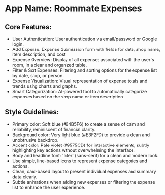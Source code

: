 # **App Name**: Roommate Expenses

## Core Features:

- User Authentication: User authentication via email/password or Google login.
- Add Expense: Expense Submission form with fields for date, shop name, item description, and cost.
- Expense Overview: Display of all expenses associated with the user's room, in a clear and organized table.
- Filter & Sort Expenses: Filtering and sorting options for the expense list by date, shop, or person.
- Expense Visualization: Visual representation of expense totals and trends using charts and graphs.
- Smart Categorization: AI-powered tool to automatically categorize expenses based on the shop name or item description.

## Style Guidelines:

- Primary color: Soft blue (#64B5F6) to create a sense of calm and reliability, reminiscent of financial clarity.
- Background color: Very light blue (#E3F2FD) to provide a clean and unobtrusive backdrop.
- Accent color: Pale violet (#9575CD) for interactive elements, subtly highlighting key actions without overwhelming the interface.
- Body and headline font: 'Inter' (sans-serif) for a clean and modern look.
- Use simple, line-based icons to represent expense categories and actions.
- Clean, card-based layout to present individual expenses and summary data clearly.
- Subtle animations when adding new expenses or filtering the expense list to enhance the user experience.
